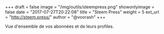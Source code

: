 +++
draft = false
image = "/img/outils/steempress.png"
showonlyimage = false
date = "2017-07-27T20:22:08"
title = "Steem Press"
weight = 5
ext_url = "http://steem.press/"
author = "@voorash"
+++

Vue d'ensemble de vos abonnées et de leurs profiles.

<!--more-->
